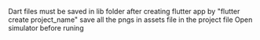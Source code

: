 Dart files must be saved in lib folder after creating flutter app by "flutter create project_name"
save all the pngs in assets file in the project file 
Open simulator before runing
